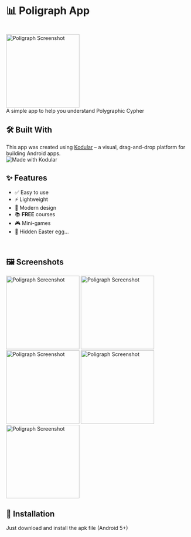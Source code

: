 # 📊 Poligraph App
<br>
<img src="https://imgur.com/uD5VTxW.png" alt="Poligraph Screenshot" width="200">
<br>
A simple app to help you understand Polygraphic Cypher
<br>

## 🛠️ Built With

This app was created using [Kodular](https://www.kodular.io) – a visual, drag-and-drop platform for building Android apps.
<br>
![Made with Kodular](https://img.shields.io/badge/built%20with-Kodular-blue?style=flat&logo=android)
<br>

## ✨ Features

- ✅ Easy to use  
- ⚡ Lightweight  
- 🎨 Modern design  
- 📚 **FREE** courses  
- 🎮 Mini-games  
- 🥚 Hidden Easter egg...
<br>

## 🖼️ Screenshots
<img src="https://imgur.com/FUEaYnP.png" alt="Poligraph Screenshot" width="200"> <img src="https://imgur.com/hXHDT8l.png" alt="Poligraph Screenshot" width="200">
<img src="https://imgur.com/3tVNZnT.png" alt="Poligraph Screenshot" width="200">
<img src="https://imgur.com/m6G4FHl.png" alt="Poligraph Screenshot" width="200">
<img src="https://imgur.com/W42yncA.png" alt="Poligraph Screenshot" width="200">
<br>

## 🔧 Installation

Just download and install the apk file (Android 5+)
